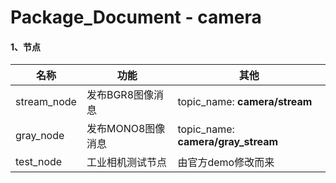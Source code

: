 # Package_Document - camera

#### 1、节点

| 名称        | 功能              | 其他                               |
| ----------- | ----------------- | ---------------------------------- |
| stream_node | 发布BGR8图像消息  | topic_name: **camera/stream**      |
| gray_node   | 发布MONO8图像消息 | topic_name: **camera/gray_stream** |
| test_node   | 工业相机测试节点  | 由官方demo修改而来                 |